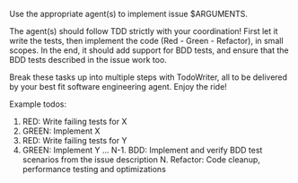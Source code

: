 Use the appropriate agent(s) to implement issue $ARGUMENTS. 

The agent(s) should follow TDD strictly with your coordination! First let it write the tests, then implement the code (Red - Green - Refactor), in small scopes. In the end, it
should add support for BDD tests, and ensure that the BDD tests described in the issue work too. 

Break these tasks up into multiple steps with TodoWriter, all to be delivered by your best fit software engineering agent. Enjoy the ride!

Example todos:

1. RED: Write failing tests for X
2. GREEN: Implement X
3. RED: Write failing tests for Y
4. GREEN: Implement Y
...
N-1. BDD: Implement and verify BDD test scenarios from the issue description
N. Refactor: Code cleanup, performance testing and optimizations